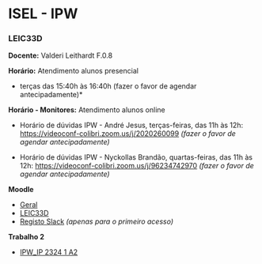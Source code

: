 # ISEL - IPW
### LEIC33D

**Docente:** Valderi Leithardt F.0.8

**Horário:** Atendimento alunos presencial 
- terças das 15:40h às 16:40h (fazer o favor de agendar antecipadamente)*

**Horário - Monitores:** Atendimento alunos online 
- Horário de dúvidas IPW - André Jesus, terças-feiras, das 11h às 12h: https://videoconf-colibri.zoom.us/j/2020260099 *(fazer o favor de agendar antecipadamente)*

- Horário de dúvidas IPW - Nyckollas Brandão, quartas-feiras, das 11h às 12h: https://videoconf-colibri.zoom.us/j/96234742970 *(fazer o favor de agendar antecipadamente)*

**Moodle**
- [Geral](https://2324moodle.isel.pt/course/view.php?id=7525)
- [LEIC33D](https://2324moodle.isel.pt/course/view.php?id=7579) 
- [Registo Slack](https://join.slack.com/t/iselleicipwpi-sdr2356/signup) *(apenas para o primeiro acesso)*

**Trabalho 2**
- [IPW_IP 2324 1 A2](https://github.com/isel-leic-ipw/2324i-IPW-LEIC31D/wiki/IPW_IP-2324-1-A2)

